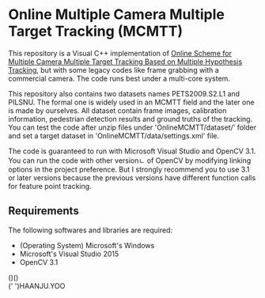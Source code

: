 Online Multiple Camera Multiple Target Tracking (MCMTT)
=============

This repository is a Visual C++ implementation of  [Online Scheme for Multiple Camera Multiple Target Tracking Based on Multiple Hypothesis Tracking](http://ieeexplore.ieee.org/document/7517399/), but with some legacy codes like frame grabbing with a commercial camera. The code runs best under a multi-core system.

This repository also contains two datasets names PETS2009.S2.L1 and PILSNU. The formal one is widely used in an MCMTT field and the later one is made by ourselves. All dataset contain frame images, calibration information, pedestrian detection results and ground truths of the tracking. You can test the code after unzip files under 'OnlineMCMTT/dataset/' folder and set a target dataset in 'OnlineMCMTT/data/settings.xml' file.

The code is guaranteed to run with Microsoft Visual Studio and OpenCV 3.1. You can run the code with other versionㄴ of OpenCV by modifying linking options in the project preference. But I strongly recommend you to use 3.1 or later versions because the previous versions have different function calls for feature point tracking.

Requirements
------------

The following softwares and libraries are required:

- (Operating System) Microsoft's Windows
- Microsoft's Visual Studio 2015
- OpenCV 3.1


()()  
(' ')HAANJU.YOO